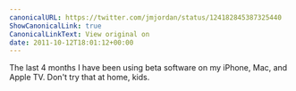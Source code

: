 ```yaml
---
canonicalURL: https://twitter.com/jmjordan/status/124182845387325440
ShowCanonicalLink: true
CanonicalLinkText: View original on
date: 2011-10-12T18:01:12+00:00
---
```

The last 4 months I have been using beta software on my iPhone, Mac, and Apple TV. Don't try that at home, kids.